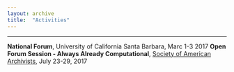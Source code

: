```yaml
---
layout: archive
title:  "Activities"
---
```

---
**National Forum**, University of California Santa Barbara, Marc 1-3 2017
**Open Forum Session - Always Already Computational**, [Society of American Archivists](http://www.thomaspadilla.org/), July 23-29, 2017
